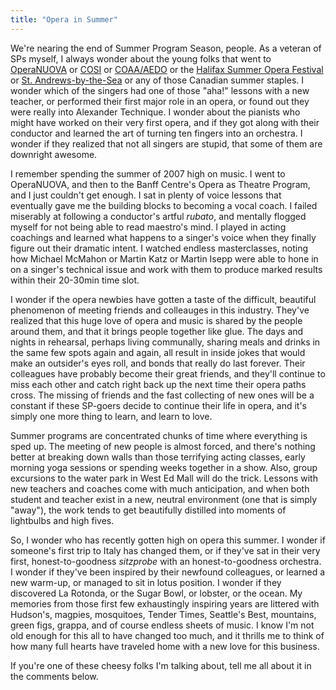 ```yaml
---
title: "Opera in Summer"
---
```


We're nearing the end of Summer Program Season, people. As a veteran of SPs myself, I always wonder about the young folks that went to [OperaNUOVA](http://www.operanuova.ca/) or [COSI](http://www.co-si.com/) or [COAA](http://www.music.uwo.ca/students/non_degree/academies/coaa_aedo.html#coaa)[/AEDO](http://www.music.uwo.ca/students/non_degree/academies/coaa_aedo.html#aedo) or the [Halifax Summer Opera Festival](http://halifaxsummeroperafestival.com/) or [St. Andrews-by-the-Sea](http://www.standrewsartscouncil.nb.ca/opera.htm) or any of those Canadian summer staples. I wonder which of the singers had one of those "aha!" lessons with a new teacher, or performed their first major role in an opera, or found out they were really into Alexander Technique. I wonder about the pianists who might have worked on their very first opera, and if they got along with their conductor and learned the art of turning ten fingers into an orchestra. I wonder if they realized that not all singers are stupid, that some of them are downright awesome.

I remember spending the summer of 2007 high on music. I went to OperaNUOVA, and then to the Banff Centre's Opera as Theatre Program, and I just couldn't get enough. I sat in plenty of voice lessons that eventually gave me the building blocks to becoming a vocal coach. I failed miserably at following a conductor's artful _rubato_, and mentally flogged myself for not being able to read maestro's mind. I played in acting coachings and learned what happens to a singer's voice when they finally figure out their dramatic intent. I watched endless masterclasses, noting how Michael McMahon or Martin Katz or Martin Isepp were able to hone in on a singer's technical issue and work with them to produce marked results within their 20-30min time slot.

I wonder if the opera newbies have gotten a taste of the difficult, beautiful phenomenon of meeting friends and colleauges in this industry. They've realized that this huge love of opera and music is shared by the people around them, and that it brings people together like glue. The days and nights in rehearsal, perhaps living communally, sharing meals and drinks in the same few spots again and again, all result in inside jokes that would make an outsider's eyes roll, and bonds that really do last forever. Their colleagues have probably become their great friends, and they'll continue to miss each other and catch right back up the next time their opera paths cross. The missing of friends and the fast collecting of new ones will be a constant if these SP-goers decide to continue their life in opera, and it's simply one more thing to learn, and learn to love.

Summer programs are concentrated chunks of time where everything is sped up. The meeting of new people is almost forced, and there's nothing better at breaking down walls than those terrifying acting classes, early morning yoga sessions or spending weeks together in a show. Also, group excursions to the water park in West Ed Mall will do the trick. Lessons with new teachers and coaches come with much anticipation, and when both student and teacher exist in a new, neutral environment (one that is simply "away"), the work tends to get beautifully distilled into moments of lightbulbs and high fives.

So, I wonder who has recently gotten high on opera this summer. I wonder if someone's first trip to Italy has changed them, or if they've sat in their very first, honest-to-goodness _sitzprobe_ with an honest-to-goodness orchestra. I wonder if they've been inspired by their newfound colleagues, or learned a new warm-up, or managed to sit in lotus position. I wonder if they discovered La Rotonda, or the Sugar Bowl, or lobster, or the ocean. My memories from those first few exhaustingly inspiring years are littered with Hudson's, magpies, mosquitoes, Tender Times, Seattle's Best, mountains, green figs, grappa, and of course endless sheets of music. I know I'm not old enough for this all to have changed too much, and it thrills me to think of how many full hearts have traveled home with a new love for this business.

If you're one of these cheesy folks I'm talking about, tell me all about it in the comments below.
